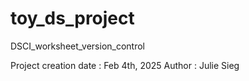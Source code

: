 # toy_ds_project
DSCI_worksheet_version_control

Project creation date : Feb 4th, 2025
Author : Julie Sieg 
